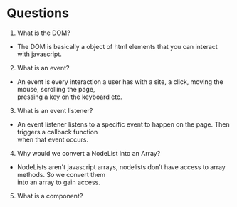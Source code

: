 # Questions

1. What is the DOM?
- The DOM is basically a object of html elements that you can interact with javascript.

2. What is an event?
- An event is every interaction a user has with a site, a click, moving the mouse, scrolling the page,  
  pressing a key on the keyboard etc.

3. What is an event listener?
- An event listener listens to a specific event to happen on the page. Then triggers a callback function  
  when that event occurs.

4. Why would we convert a NodeList into an Array?
- NodeLists aren't javascript arrays, nodelists don’t have access to array methods. So we convert them   
  into an array to gain access.
  
5. What is a component? 
